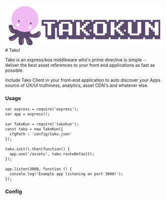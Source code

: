 <img src="public/tako_logo.png">
# Tako!

Tako is an express/koa middleware who's prime directive is simple -- deliver the best asset references to your front end applications as fast as possible.

Include Tako Client in your front-end application to auto discover your Apps source of UX/UI truthiness, analytics, asset CDN's and whatever else.

### Usage

```
var express = require('express');
var app = express();

var TakoKun = require('takokun');
const tako = new TakoKun({
  cfgPath : 'config/tako.json'
});

tako.init().then(function() {
  app.use('/assets', tako.routeDefault);
});

app.listen(3000, function () {
  console.log('Example app listening on port 3000!');
});
```

### Config
